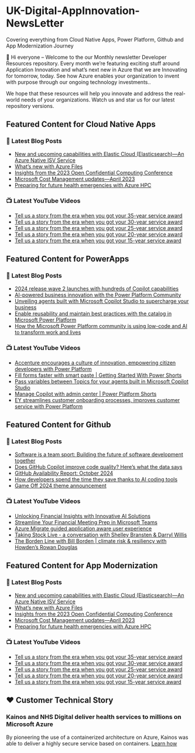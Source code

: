 # UK-Digital-AppInnovation-NewsLetter

Covering everything from Cloud Native Apps, Power Platform, Github and App Modernization Journey

👋 Hi everyone – Welcome to the our Monthly newsletter Developer Resources repository. Every month we’re featuring exciting stuff around Application Innovation and what’s next new in Azure that we are Innovating for tomorrow, today. See how Azure enables your organization to invent with purpose through our ongoing technology investments..


We hope that these resources will help you innovate and address the real-world needs of your organizations. Watch us and star us for our latest repository versions.

## Featured Content for Cloud Native Apps


### 📝 Latest Blog Posts

    
<!-- BLOGCNA:START -->
- [New and upcoming capabilities with Elastic Cloud (Elasticsearch)—An Azure Native ISV Service](https://azure.microsoft.com/blog/new-and-upcoming-capabilities-with-elastic-cloud-elasticsearch-an-azure-native-isv-service/)
- [What’s new with Azure Files](https://azure.microsoft.com/blog/what-s-new-with-azure-files/)
- [Insights from the 2023 Open Confidential Computing Conference](https://azure.microsoft.com/blog/insights-from-the-2023-open-confidential-computing-conference/)
- [Microsoft Cost Management updates—April 2023](https://azure.microsoft.com/blog/microsoft-cost-management-updates-april-2023/)
- [Preparing for future health emergencies with Azure HPC ](https://azure.microsoft.com/blog/preparing-for-future-health-emergencies-with-azure-hpc/)
<!-- BLOGCNA:END -->

### 📺 Latest YouTube Videos

 
<!-- YOUTUBECNA:START -->
- [Tell us a story from the era when you got your 35-year service award](https://www.youtube.com/watch?v=56uhA82j7Mg)
- [Tell us a story from the era when you got your 30-year service award](https://www.youtube.com/watch?v=Sq5szua2MLk)
- [Tell us a story from the era when you got your 25-year service award](https://www.youtube.com/watch?v=Eib98bOmLeI)
- [Tell us a story from the era when you got your 20-year service award](https://www.youtube.com/watch?v=5drl0_kmYkk)
- [Tell us a story from the era when you got your 15-year service award](https://www.youtube.com/watch?v=4_d8-RjqlqQ)
<!-- YOUTUBECNA:END -->

##  Featured Content for PowerApps
### 📝 Latest Blog Posts
<!-- BLOGPOWER:START -->
- [2024 release wave 2 launches with hundreds of Copilot capabilities](https://www.microsoft.com/en-us/dynamics-365/blog/business-leader/2024/10/29/2024-release-wave-2-launches-with-hundreds-of-copilot-capabilities/)
- [AI-powered business innovation with the Power Platform Community](https://www.microsoft.com/en-us/power-platform/blog/2024/09/18/ai-powered-business-innovation-with-the-power-platform-community/)
- [Unveiling agents built with Microsoft Copilot Studio to supercharge your business](https://www.microsoft.com/en-us/microsoft-copilot/blog/copilot-studio/unveiling-copilot-agents-built-with-microsoft-copilot-studio-to-supercharge-your-business/)
- [Enable reusability and maintain best practices with the catalog in Microsoft Power Platform](https://www.microsoft.com/en-us/power-platform/blog/2024/09/11/enable-reusability-and-maintain-best-practices-with-the-catalog-in-microsoft-power-platform/)
- [How the Microsoft Power Platform community is using low-code and AI to transform work and lives](https://www.microsoft.com/en-us/power-platform/blog/2024/09/10/how-the-microsoft-power-platform-community-is-using-low-code-and-ai-to-transform-work-and-lives/)
<!-- BLOGPOWER:END -->
 ### 📺 Latest YouTube Videos
    
<!-- YOUTUBEPOWER:START -->
- [Accenture encourages a culture of innovation, empowering citizen developers with Power Platform](https://www.youtube.com/watch?v=NDiIpUfI6Tk)
- [Fill forms faster with smart paste | Getting Started With Power Shorts](https://www.youtube.com/watch?v=UBGzIxUZPPc)
- [Pass variables between Topics for your agents built in Microsoft Copilot Studio](https://www.youtube.com/watch?v=wR56W4Ki2LQ)
- [Manage Copilot with admin center | Power Platform Shorts](https://www.youtube.com/watch?v=N4LZ_dN7h_8)
- [EY streamlines customer onboarding processes, improves customer service with Power Platform](https://www.youtube.com/watch?v=UPwJzWHWuaw)
<!-- YOUTUBEPOWER:END -->

##  Featured Content for Github
### 📝 Latest Blog Posts
<!-- BLOGGITHUB:START -->
- [Software is a team sport: Building the future of software development together](https://github.blog/news-insights/company-news/software-is-a-team-sport-building-the-future-of-software-development-together/)
- [Does GitHub Copilot improve code quality? Here’s what the data says](https://github.blog/news-insights/research/does-github-copilot-improve-code-quality-heres-what-the-data-says/)
- [GitHub Availability Report: October 2024](https://github.blog/news-insights/company-news/github-availability-report-october-2024/)
- [How developers spend the time they save thanks to AI coding tools](https://github.blog/ai-and-ml/generative-ai/how-developers-spend-the-time-they-save-thanks-to-ai-coding-tools/)
- [Game Off 2024 theme announcement](https://github.blog/open-source/game-off-2024-theme-announcement/)
<!-- BLOGGITHUB:END -->
### 📺 Latest YouTube Videos
<!-- YOUTUBEGITHUB:START -->
- [Unlocking Financial Insights with Innovative AI Solutions](https://www.youtube.com/watch?v=XQsUlCrcnYc)
- [Streamline Your Financial Meeting Prep in Microsoft Teams](https://www.youtube.com/watch?v=_MwhbMYmDs8)
- [Azure Migrate guided application aware user experience](https://www.youtube.com/watch?v=aquRVLvau7c)
- [Taking Stock Live - a conversation with Shelley Bransten &amp; Darryl Willis](https://www.youtube.com/watch?v=DUGpJ_dmLBU)
- [The Borden Line with Bill Borden | climate risk &amp; resiliency with Howden’s Rowan Douglas](https://www.youtube.com/watch?v=XT00IkIIibU)
<!-- YOUTUBEGITHUB:END -->
##  Featured Content for App Modernization
### 📝 Latest Blog Posts
<!-- BLOGAPPMOD:START -->
- [New and upcoming capabilities with Elastic Cloud (Elasticsearch)—An Azure Native ISV Service](https://azure.microsoft.com/blog/new-and-upcoming-capabilities-with-elastic-cloud-elasticsearch-an-azure-native-isv-service/)
- [What’s new with Azure Files](https://azure.microsoft.com/blog/what-s-new-with-azure-files/)
- [Insights from the 2023 Open Confidential Computing Conference](https://azure.microsoft.com/blog/insights-from-the-2023-open-confidential-computing-conference/)
- [Microsoft Cost Management updates—April 2023](https://azure.microsoft.com/blog/microsoft-cost-management-updates-april-2023/)
- [Preparing for future health emergencies with Azure HPC ](https://azure.microsoft.com/blog/preparing-for-future-health-emergencies-with-azure-hpc/)
<!-- BLOGAPPMOD:END -->
### 📺 Latest YouTube Videos
<!-- YOUTUBEAPPMOD:START -->
- [Tell us a story from the era when you got your 35-year service award](https://www.youtube.com/watch?v=56uhA82j7Mg)
- [Tell us a story from the era when you got your 30-year service award](https://www.youtube.com/watch?v=Sq5szua2MLk)
- [Tell us a story from the era when you got your 25-year service award](https://www.youtube.com/watch?v=Eib98bOmLeI)
- [Tell us a story from the era when you got your 20-year service award](https://www.youtube.com/watch?v=5drl0_kmYkk)
- [Tell us a story from the era when you got your 15-year service award](https://www.youtube.com/watch?v=4_d8-RjqlqQ)
<!-- YOUTUBEAPPMOD:END -->


## ♥️ Customer Technical Story 

### Kainos and NHS Digital deliver health services to millions on Microsoft Azure

By pioneering the use of a containerized architecture on Azure, Kainos was able to deliver a highly secure service based on containers. [Learn how](https://customers.microsoft.com/en-us/story/1368348549535774520-kainos-and-nhs-digital-deliver-health-services-to-millions-on-microsoft-azure)

